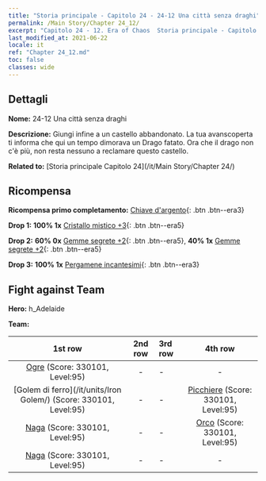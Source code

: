 ```yaml
---
title: "Storia principale - Capitolo 24 - 24-12 Una città senza draghi"
permalink: /Main Story/Chapter 24_12/
excerpt: "Capitolo 24 - 12. Era of Chaos  Storia principale - Capitolo 24_12. 24-12 Una città senza draghi"
last_modified_at: 2021-06-22
locale: it
ref: "Chapter 24_12.md"
toc: false
classes: wide
---
```


## Dettagli

 **Nome:** 24-12 Una città senza draghi

 **Descrizione:** Giungi infine a un castello abbandonato. La tua avanscoperta ti informa che qui un tempo dimorava un Drago fatato. Ora che il drago non c'è più, non resta nessuno a reclamare questo castello.

 **Related to:** [Storia principale Capitolo 24](/it/Main Story/Chapter 24/)

## Ricompensa

 **Ricompensa primo completamento:** [Chiave d'argento](/ItemsIT/con_693/){: .btn .btn--era3}

 **Drop 1:** **100% 1x** [Cristallo mistico +3](/ItemsIT/mat_87/){: .btn .btn--era5}

 **Drop 2:** **60% 0x** [Gemme segrete +2](/ItemsIT/mat_79/){: .btn .btn--era5}, **40% 1x** [Gemme segrete +2](/ItemsIT/mat_79/){: .btn .btn--era5}

 **Drop 3:** **100% 1x** [Pergamene incantesimi](/ItemsIT/con_694/){: .btn .btn--era3}


## Fight against Team
 **Hero:** h_Adelaide

 **Team:**


  | 1st row | 2nd row | 3rd row | 4th row |
  |:----:|:----:|:----|:----:|
  | [Ogre](/it/units/Ogre/) (Score: 330101, Level:95)  | - | - | - |
  | [Golem di ferro](/it/units/Iron Golem/) (Score: 330101, Level:95)  | - | - | [Picchiere](/it/units/Pikeman/) (Score: 330101, Level:95)  |
  | [Naga](/it/units/Naga/) (Score: 330101, Level:95)  | - | - | [Orco](/it/units/Orc/) (Score: 330101, Level:95)  |
  | [Naga](/it/units/Naga/) (Score: 330101, Level:95)  | - | - | - |


